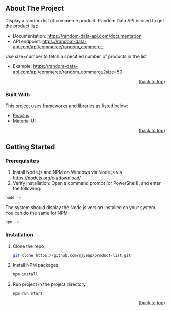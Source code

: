 <!-- ABOUT THE PROJECT -->
## About The Project

Display a random list of commerce product. Random Data API is used to get the product list:
* Documentation: https://random-data-api.com/documentation
* API endpoint: https://random-data-api.com/api/commerce/random_commerce

Use size=number to fetch a specified number of products in the list
* Example: https://random-data-api.com/api/commerce/random_commerce?size=50

<p align="right">(<a href="#top">back to top</a>)</p>

### Built With

This project uses frameworks and libraries as listed below: 

* [React.js](https://reactjs.org/)
* [Material UI](https://mui.com/material-ui/getting-started/installation/)

<p align="right">(<a href="#top">back to top</a>)</p>


<!-- GETTING STARTED -->
## Getting Started

### Prerequisites
1. Install Node.js and NPM on Windows via Node.js via https://nodejs.org/en/download/
2. Verify installation:
Open a command prompt (or PowerShell), and enter the following:
```sh
node -v
```
The system should display the Node.js version installed on your system. You can do the same for NPM:
```sh
npm -v
```

### Installation

1. Clone the repo
   ```sh
   git clone https://github.com/sjyeap/product-list.git
   ```
2. Install NPM packages
   ```sh
   npm install
   ```
3. Run project in the project directory
   ```sh
   npm run start
   ```

<p align="right">(<a href="#top">back to top</a>)</p>
